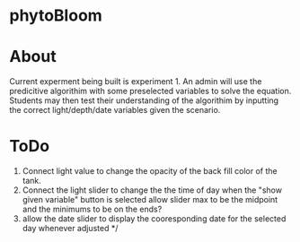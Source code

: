 # phytoBloom

# About
Current experment being built is experiment 1.
An admin will use the predicitive algorithim with some preselected variables to solve the equation. Students may then test their understanding of the algorithim by inputting the correct light/depth/date variables given the scenario.

# ToDo
1. Connect light value to change the opacity of the back fill color of the tank.
2. Connect the light slider to change the the time of day when the "show given variable" button is selected allow slider max to be the midpoint and the minimums to be on the ends?
3. allow the date slider to display the cooresponding date for the selected day whenever adjusted */

